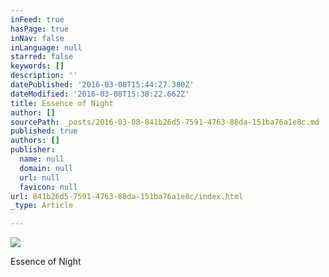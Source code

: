 ```yaml
---
inFeed: true
hasPage: true
inNav: false
inLanguage: null
starred: false
keywords: []
description: ''
datePublished: '2016-03-08T15:44:27.380Z'
dateModified: '2016-03-08T15:38:22.662Z'
title: Essence of Night
author: []
sourcePath: _posts/2016-03-08-841b26d5-7591-4763-88da-151ba76a1e8c.md
published: true
authors: []
publisher:
  name: null
  domain: null
  url: null
  favicon: null
url: 841b26d5-7591-4763-88da-151ba76a1e8c/index.html
_type: Article

---
```

![](https://the-grid-user-content.s3-us-west-2.amazonaws.com/49bc0d43-0d1f-4f61-8b18-6db6444fc64c.jpg)

Essence of Night